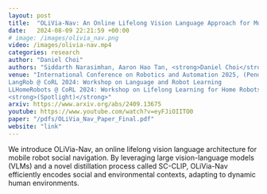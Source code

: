 ```yaml
---
layout: post
title:  "OLiVia-Nav: An Online Lifelong Vision Language Approach for Mobile Robot Social Navigation"
date:   2024-08-09 22:21:59 +00:00
# image: /images/olivia_nav.png
video: /images/olivia-nav.mp4
categories: research
author: "Daniel Choi"
authors: "Siddarth Narasimhan, Aaron Hao Tan, <strong>Daniel Choi</strong>, Goldie Nejat"
venue: "International Conference on Robotics and Automation 2025, (Pending)
LangRob @ CoRL 2024: Workshop on Language and Robot Learning
LLHomeRobots @ CoRL 2024: Workshop on Lifelong Learning for Home Robots 
<strong>(Spotlight)</strong>"
arxiv: https://www.arxiv.org/abs/2409.13675
youtube: https://www.youtube.com/watch?v=eyFJiOIITO0
paper: "/pdfs/OLiVia_Nav_Paper_Final.pdf"
website: "link"
---
```

We introduce OLiVia-Nav, an online lifelong vision language architecture for mobile robot social navigation. By leveraging large vision-language models (VLMs) and a novel distillation process called SC-CLIP, OLiVia-Nav efficiently encodes social and environmental contexts, adapting to dynamic human environments. 